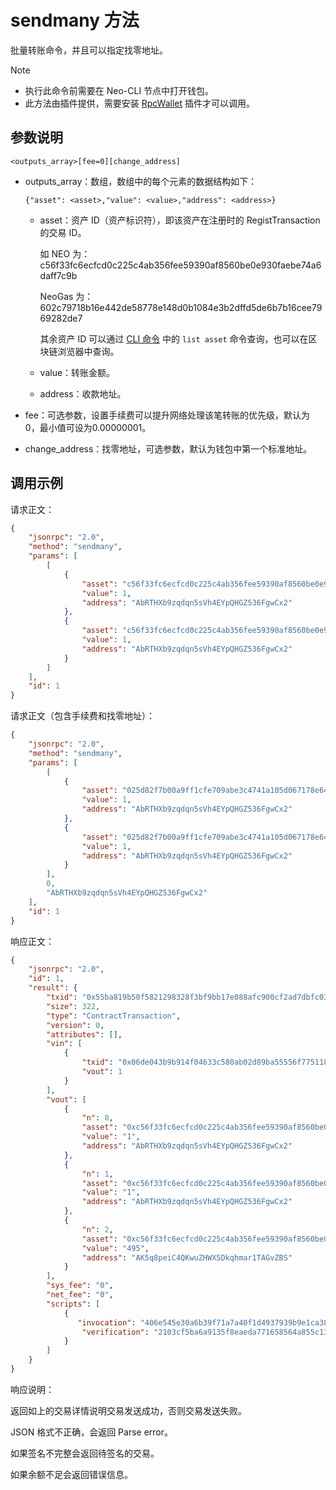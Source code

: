 # sendmany 方法

批量转账命令，并且可以指定找零地址。

> [!Note]
>
> - 执行此命令前需要在 Neo-CLI 节点中打开钱包。
> - 此方法由插件提供，需要安装 [RpcWallet](https://github.com/neo-project/neo-plugins/releases) 插件才可以调用。

## 参数说明

`<outputs_array>[fee=0][change_address]`

- outputs_array：数组，数组中的每个元素的数据结构如下：

  `{"asset": <asset>,"value": <value>,"address": <address>}`

  - asset：资产 ID（资产标识符），即该资产在注册时的 RegistTransaction 的交易 ID。

    如 NEO 为：c56f33fc6ecfcd0c225c4ab356fee59390af8560be0e930faebe74a6daff7c9b

    NeoGas 为：602c79718b16e442de58778e148d0b1084e3b2dffd5de6b7b16cee7969282de7

    其余资产 ID 可以通过 [CLI 命令](../../../../node/cli/cli.md) 中的 `list asset` 命令查询，也可以在区块链浏览器中查询。

  - value：转账金额。

  - address：收款地址。

- fee：可选参数，设置手续费可以提升网络处理该笔转账的优先级，默认为 0，最小值可设为0.00000001。

- change_address：找零地址，可选参数，默认为钱包中第一个标准地址。


## 调用示例

请求正文：

```json
{
    "jsonrpc": "2.0",
    "method": "sendmany",
    "params": [
        [
            {
                "asset": "c56f33fc6ecfcd0c225c4ab356fee59390af8560be0e930faebe74a6daff7c9b",
                "value": 1,
                "address": "AbRTHXb9zqdqn5sVh4EYpQHGZ536FgwCx2"
            },
            {
                "asset": "c56f33fc6ecfcd0c225c4ab356fee59390af8560be0e930faebe74a6daff7c9b",
                "value": 1,
                "address": "AbRTHXb9zqdqn5sVh4EYpQHGZ536FgwCx2"
            }
        ]
    ],
    "id": 1
}
```

请求正文（包含手续费和找零地址）：

```json
{
    "jsonrpc": "2.0",
    "method": "sendmany",
    "params": [
        [
            {
                "asset": "025d82f7b00a9ff1cfe709abe3c4741a105d067178e645bc3ebad9bc79af47d4",
                "value": 1,
                "address": "AbRTHXb9zqdqn5sVh4EYpQHGZ536FgwCx2"
            },
            {
                "asset": "025d82f7b00a9ff1cfe709abe3c4741a105d067178e645bc3ebad9bc79af47d4",
                "value": 1,
                "address": "AbRTHXb9zqdqn5sVh4EYpQHGZ536FgwCx2"
            }
        ],
        0,
        "AbRTHXb9zqdqn5sVh4EYpQHGZ536FgwCx2"
    ],
    "id": 1
}
```

响应正文：

```json
{
    "jsonrpc": "2.0",
    "id": 1,
    "result": {
        "txid": "0x55ba819b50f5821298328f3bf9bb17e088afc900cf2ad7dbfc03d49940b5cf30",
        "size": 322,
        "type": "ContractTransaction",
        "version": 0,
        "attributes": [],
        "vin": [
            {
                "txid": "0x06de043b9b914f04633c580ab02d89ba55556f775118a292adb6803208857c91",
                "vout": 1
            }
        ],
        "vout": [
            {
                "n": 0,
                "asset": "0xc56f33fc6ecfcd0c225c4ab356fee59390af8560be0e930faebe74a6daff7c9b",
                "value": "1",
                "address": "AbRTHXb9zqdqn5sVh4EYpQHGZ536FgwCx2"
            },
            {
                "n": 1,
                "asset": "0xc56f33fc6ecfcd0c225c4ab356fee59390af8560be0e930faebe74a6daff7c9b",
                "value": "1",
                "address": "AbRTHXb9zqdqn5sVh4EYpQHGZ536FgwCx2"
            },
            {
                "n": 2,
                "asset": "0xc56f33fc6ecfcd0c225c4ab356fee59390af8560be0e930faebe74a6daff7c9b",
                "value": "495",
                "address": "AK5q8peiC4QKwuZHWX5Dkqhmar1TAGvZBS"
            }
        ],
        "sys_fee": "0",
        "net_fee": "0",
        "scripts": [
            {
               "invocation": "406e545e30a6b39f71a7a40f1d4937939b9e1ca38851449842a2e2318bd499afd9c89f0c96658923e3e435ee91192e9dbf101d81a240fa7c953ac0c322d2f2b980",
                "verification": "2103cf5ba6a9135f8eaeda771658564a855c1328af6b6808635496a4f51e3d29ac3eac"
            }
        ]
    }
}
```

响应说明：

返回如上的交易详情说明交易发送成功，否则交易发送失败。

JSON 格式不正确，会返回 Parse error。                                                                                                                                         

如果签名不完整会返回待签名的交易。

如果余额不足会返回错误信息。
